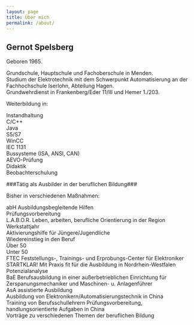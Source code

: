 ```yaml
---
layout: page
title: Über mich
permalink: /about/
---
```


## Gernot Spelsberg  

Geboren 1965.  


 Grundschule, Hauptschule und Fachoberschule in Menden.   
 Studium der Elektrotechnik mit dem Schwerpunkt Automatisierung an der Fachhochschule Iserlohn, Abteilung Hagen.   
 Grundwehrdienst in Frankenberg/Eder 11/III und Hemer 1./203.  


Weiterbildung in:

Instandhaltung   
C/C++   
Java   
S5/S7   
WinCC   
IEC 1131   
Bussysteme (ISA, ANSI, CAN)   
AEVO-Prüfung   
Didaktik   
Beobachterschulung   


###Tätig als Ausbilder in der beruflichen Bildung###

Bisher in verschiedenen Maßnahmen:

abH Ausbildungsbegleitende Hilfen    
Prüfungsvorbereitung   
L.A.B.O.R.  Leben, arbeiten, berufliche Orientierung in der Region   
Werkstattjahr   
Aktivierungshilfe für Jüngere/Jugendliche   
Wiedereinstieg in den Beruf   
Über 50   
Unter 50   
FTEC  Feststellungs-, Trainings- und Erprobungs-Center für Elektroniker    
STARTKLAR!  Mit Praxis fit für die Ausbildung in Nordrhein-Westfalen   
Potenzialanalyse   
BaE  Berufsausbildung in einer außerbetrieblichen Einrichtung für Zerspanungsmechaniker und Maschinen- u. Anlagenführer    
AsA assistierte Ausbildung   
Ausbildung von Elektronikern/Automatisierungstechnik in China   
Training von Berufsschullehrern Prüfungsvorbereitung, handlungsorientierte Aufgaben in China   
Vorträge zu verschiedenen Themen der beruflichen Bildung   

